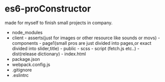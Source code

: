 # es6-proConstructor
made for myself to finish small projects in company.
- node_modules
- client - asserts(just for images or other resource like sounds or movs)
         - components 
            - page1(small pros are just divided into pages,or exact divided into slider,title)
         - public 
            - scss 
            - script (fetch.js etc..)
         - dist(release dictionary)
         - index.html
- package.json
- webpack.config.js
- .gitignore
- .eslintrc

